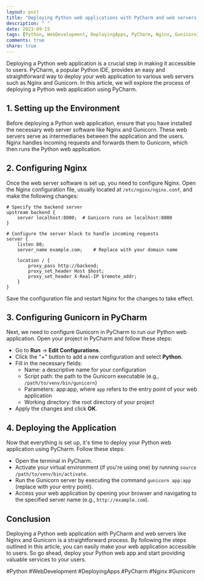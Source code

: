 ```yaml
---
layout: post
title: "Deploying Python web applications with PyCharm and web servers (e.g., Nginx, Gunicorn)"
description: " "
date: 2023-09-15
tags: [Python, WebDevelopment, DeployingApps, PyCharm, Nginx, Gunicorn]
comments: true
share: true
---
```


Deploying a Python web application is a crucial step in making it accessible to users. PyCharm, a popular Python IDE, provides an easy and straightforward way to deploy your web application to various web servers such as Nginx and Gunicorn. In this article, we will explore the process of deploying a Python web application using PyCharm.

## 1. Setting up the Environment

Before deploying a Python web application, ensure that you have installed the necessary web server software like Nginx and Gunicorn. These web servers serve as intermediaries between the application and the users. Nginx handles incoming requests and forwards them to Gunicorn, which then runs the Python web application.

## 2. Configuring Nginx

Once the web server software is set up, you need to configure Nginx. Open the Nginx configuration file, usually located at `/etc/nginx/nginx.conf`, and make the following changes:

```nginx
# Specify the backend server
upstream backend {
    server localhost:8000;  # Gunicorn runs on localhost:8000
}

# Configure the server block to handle incoming requests
server {
    listen 80;
    server_name example.com;    # Replace with your domain name

    location / {
        proxy_pass http://backend;
        proxy_set_header Host $host;
        proxy_set_header X-Real-IP $remote_addr;
    }
}
```

Save the configuration file and restart Nginx for the changes to take effect.

## 3. Configuring Gunicorn in PyCharm

Next, we need to configure Gunicorn in PyCharm to run our Python web application. Open your project in PyCharm and follow these steps:

- Go to **Run** -> **Edit Configurations**.
- Click the "+" button to add a new configuration and select **Python**.
- Fill in the necessary fields:
  - Name: a descriptive name for your configuration
  - Script path: the path to the Gunicorn executable (e.g., `/path/to/venv/bin/gunicorn`)
  - Parameters: app:app, where `app` refers to the entry point of your web application
  - Working directory: the root directory of your project
- Apply the changes and click **OK**.

## 4. Deploying the Application

Now that everything is set up, it's time to deploy your Python web application using PyCharm. Follow these steps:

- Open the terminal in PyCharm.
- Activate your virtual environment (if you're using one) by running `source /path/to/venv/bin/activate`.
- Run the Gunicorn server by executing the command `gunicorn app:app` (replace with your entry point).
- Access your web application by opening your browser and navigating to the specified server name (e.g., `http://example.com`).

## Conclusion

Deploying a Python web application with PyCharm and web servers like Nginx and Gunicorn is a straightforward process. By following the steps outlined in this article, you can easily make your web application accessible to users. So go ahead, deploy your Python web app and start providing valuable services to your users.

#Python #WebDevelopment #DeployingApps #PyCharm #Nginx #Gunicorn